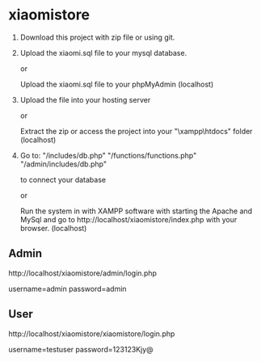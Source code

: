 # xiaomistore

1. Download this project with zip file or using git.

2. Upload the xiaomi.sql file to your mysql database.

    or
   
   Upload the xiaomi.sql file to your phpMyAdmin (localhost)

4. Upload the file into your hosting server

   or

   Extract the zip or access the project into your "\xampp\htdocs" folder (localhost)

3. Go to:
    "/includes/db.php"
    "/functions/functions.php"
    "/admin/includes/db.php"
    
    to connect your database 

    or

    Run the system in with XAMPP software with starting the Apache and MySql and go to http://localhost/xiaomistore/index.php with your browser. (localhost)
    
    
    
 Admin 
 -----
 http://localhost/xiaomistore/admin/login.php
 
 username=admin
 password=admin

 User 
 -----
 http://localhost/xiaomistore/xiaomistore/login.php
 
 username=testuser
 password=123123Kjy@
  
    
